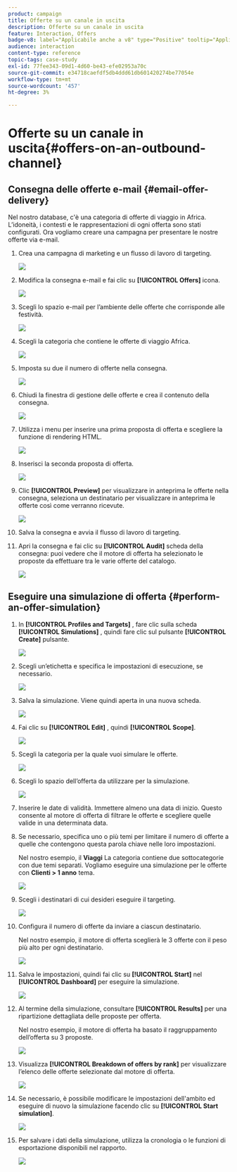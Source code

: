 ```yaml
---
product: campaign
title: Offerte su un canale in uscita
description: Offerte su un canale in uscita
feature: Interaction, Offers
badge-v8: label="Applicabile anche a v8" type="Positive" tooltip="Applicabile anche a Campaign v8"
audience: interaction
content-type: reference
topic-tags: case-study
exl-id: 77fee343-09d1-4d60-be43-efe02953a70c
source-git-commit: e34718caefdf5db4ddd61db601420274be77054e
workflow-type: tm+mt
source-wordcount: '457'
ht-degree: 3%

---
```


# Offerte su un canale in uscita{#offers-on-an-outbound-channel}



## Consegna delle offerte e-mail {#email-offer-delivery}

Nel nostro database, c&#39;è una categoria di offerte di viaggio in Africa. L’idoneità, i contesti e le rappresentazioni di ogni offerta sono stati configurati. Ora vogliamo creare una campagna per presentare le nostre offerte via e-mail.

1. Crea una campagna di marketing e un flusso di lavoro di targeting.

   ![](assets/offer_delivery_example_001.png)

1. Modifica la consegna e-mail e fai clic su **[!UICONTROL Offers]** icona.

   ![](assets/offer_delivery_example_002.png)

1. Scegli lo spazio e-mail per l’ambiente delle offerte che corrisponde alle festività.

   ![](assets/offer_delivery_example_003.png)

1. Scegli la categoria che contiene le offerte di viaggio Africa.

   ![](assets/offer_delivery_example_004.png)

1. Imposta su due il numero di offerte nella consegna.

   ![](assets/offer_delivery_example_005.png)

1. Chiudi la finestra di gestione delle offerte e crea il contenuto della consegna.

   ![](assets/offer_delivery_example_006.png)

1. Utilizza i menu per inserire una prima proposta di offerta e scegliere la funzione di rendering HTML.

   ![](assets/offer_delivery_example_007.png)

1. Inserisci la seconda proposta di offerta.

   ![](assets/offer_delivery_example_008.png)

1. Clic **[!UICONTROL Preview]** per visualizzare in anteprima le offerte nella consegna, seleziona un destinatario per visualizzare in anteprima le offerte così come verranno ricevute.

   ![](assets/offer_delivery_example_009.png)

1. Salva la consegna e avvia il flusso di lavoro di targeting.
1. Apri la consegna e fai clic su **[!UICONTROL Audit]** scheda della consegna: puoi vedere che il motore di offerta ha selezionato le proposte da effettuare tra le varie offerte del catalogo.

   ![](assets/offer_delivery_example_010.png)

## Eseguire una simulazione di offerta {#perform-an-offer-simulation}

1. In **[!UICONTROL Profiles and Targets]** , fare clic sulla scheda **[!UICONTROL Simulations]** , quindi fare clic sul pulsante **[!UICONTROL Create]** pulsante.

   ![](assets/offer_simulation_001.png)

1. Scegli un’etichetta e specifica le impostazioni di esecuzione, se necessario.

   ![](assets/offer_simulation_example_002.png)

1. Salva la simulazione. Viene quindi aperta in una nuova scheda.

   ![](assets/offer_simulation_example_003.png)

1. Fai clic su **[!UICONTROL Edit]** , quindi **[!UICONTROL Scope]**.

   ![](assets/offer_simulation_example_004.png)

1. Scegli la categoria per la quale vuoi simulare le offerte.

   ![](assets/offer_simulation_example_005.png)

1. Scegli lo spazio dell’offerta da utilizzare per la simulazione.

   ![](assets/offer_simulation_example_006.png)

1. Inserire le date di validità. Immettere almeno una data di inizio. Questo consente al motore di offerta di filtrare le offerte e scegliere quelle valide in una determinata data.
1. Se necessario, specifica uno o più temi per limitare il numero di offerte a quelle che contengono questa parola chiave nelle loro impostazioni.

   Nel nostro esempio, il **Viaggi** La categoria contiene due sottocategorie con due temi separati. Vogliamo eseguire una simulazione per le offerte con **Clienti > 1 anno** tema.

   ![](assets/offer_simulation_example_007.png)

1. Scegli i destinatari di cui desideri eseguire il targeting.

   ![](assets/offer_simulation_example_008.png)

1. Configura il numero di offerte da inviare a ciascun destinatario.

   Nel nostro esempio, il motore di offerta sceglierà le 3 offerte con il peso più alto per ogni destinatario.

   ![](assets/offer_simulation_example_009.png)

1. Salva le impostazioni, quindi fai clic su **[!UICONTROL Start]** nel **[!UICONTROL Dashboard]** per eseguire la simulazione.

   ![](assets/offer_simulation_example_010.png)

1. Al termine della simulazione, consultare **[!UICONTROL Results]** per una ripartizione dettagliata delle proposte per offerta.

   Nel nostro esempio, il motore di offerta ha basato il raggruppamento dell’offerta su 3 proposte.

   ![](assets/offer_simulation_example_011.png)

1. Visualizza **[!UICONTROL Breakdown of offers by rank]** per visualizzare l’elenco delle offerte selezionate dal motore di offerta.

   ![](assets/offer_simulation_example_012.png)

1. Se necessario, è possibile modificare le impostazioni dell&#39;ambito ed eseguire di nuovo la simulazione facendo clic su **[!UICONTROL Start simulation]**.

   ![](assets/offer_simulation_example_010.png)

1. Per salvare i dati della simulazione, utilizza la cronologia o le funzioni di esportazione disponibili nel rapporto.

   ![](assets/offer_simulation_example_013.png)
